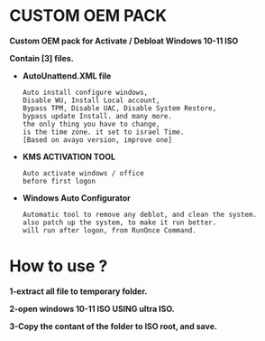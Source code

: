 # CUSTOM OEM PACK
**Custom OEM pack for Activate / Debloat Windows 10-11 ISO**

**Contain [3] files.**

- **AutoUnattend.XML file**
  ````
  Auto install configure windows,
  Disable WU, Install Local account,
  Bypass TPM, Disable UAC, Disable System Restore,
  bypass update Install. and many more.
  the only thing you have to change,
  is the time zone. it set to israel Time.
  [Based on avayo version, improve one]
  ````
- **KMS ACTIVATION TOOL**
  ````
  Auto activate windows / office
  before first logon
  ````
- **Windows Auto Configurator**
  ````
  Automatic tool to remove any deblot, and clean the system.
  also patch up the system, to make it run better.
  will run after logon, from RunOnce Command.
  ````

# How to use ?
**1-extract all file to temporary folder.**

**2-open windows 10-11 ISO USING ultra ISO.**

**3-Copy the contant of the folder to ISO root, and save.**
